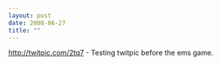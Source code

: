 ```yaml
---
layout: post
date: 2008-06-27
title: ""
---
```

http://twitpic.com/2tq7 - Testing twitpic before the ems game.